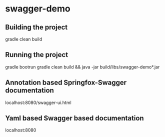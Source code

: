 # swagger-demo

## Building the project
gradle clean build

## Running the project
gradle bootrun
gradle clean build && java -jar build/libs/swagger-demo*.jar

## Annotation based Springfox-Swagger documentation
localhost:8080/swagger-ui.html

## Yaml based Swagger based documentation 
localhost:8080
